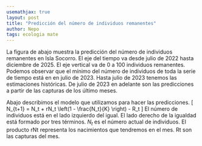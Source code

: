 ```yaml
---
usemathjax: true
layout: post
title: "Predicción del número de individuos remanentes"
author: Nepo
tags: ecologia mate
---
```


La figura de abajo muestra la predicción del número de individuos remanentes en Isla Socorro.
El eje del tiempo va desde julio de 2022 hasta diciembre de 2025.
El eje vertical va de 0 a 100 individuos remanentes.
Podemos observar que el mínimo del número de individuos de toda la serie de tiempo está en en julio de 2023.
Hasta julio de 2023 tenemos las estimaciones históricas.
De julio de 2023 en adelante son las predicciones a partir de las capturas de los último meses.

Abajo describimos el modelo que utilizamos para hacer las predicciones.
\[ N_{t+1} = N_t + rN_t \left(1 - \frac{N_t}{K} \right) - R_t \]
El número de individuos está en el lado izquierdo del igual.
El lado derecho de la igualdad está formado por tres términos.
$N_t$ es el número actual de individuos.
El producto rNt representa los nacimientos que tendremos en el mes.
Rt son las capturas del mes.
